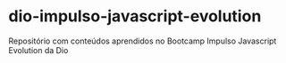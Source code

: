 # dio-impulso-javascript-evolution
Repositório com conteúdos aprendidos no Bootcamp Impulso Javascript Evolution da Dio

